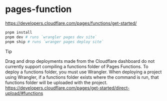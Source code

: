 # pages-function
https://developers.cloudflare.com/pages/functions/get-started/

```sh
pnpm install
pnpm dev # runs `wrangler pages dev site`
pnpm ship # runs `wranger pages deploy site`
```

> [!TIP]
> Drag and drop deployments made from the Cloudflare dashboard do not currently support compiling a functions folder of Pages Functions. To deploy a functions folder, you must use Wrangler. When deploying a project using Wrangler, if a functions folder exists where the command is run, that functions folder will be uploaded with the project.
> https://developers.cloudflare.com/pages/get-started/direct-upload/#functions

